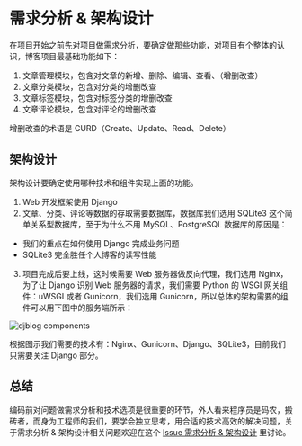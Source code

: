 # 需求分析 & 架构设计

在项目开始之前先对项目做需求分析，要确定做那些功能，对项目有个整体的认识，博客项目最基础功能如下：

1. 文章管理模块，包含对文章的新增、删除、编辑、查看、（增删改查）
2. 文章分类模块，包含对分类的增删改查
3. 文章标签模块，包含对标签分类的增删改查
4. 文章评论模块，包含对评论的增删改查

增删改查的术语是 CURD（Create、Update、Read、Delete）

## 架构设计
架构设计要确定使用哪种技术和组件实现上面的功能。

1. Web 开发框架使用 Django
2. 文章、分类、评论等数据的存取需要数据库，数据库我们选用 SQLite3 这个简单关系型数据库，至于为什么不用 MySQL、PostgreSQL 数据库的原因是：
  + 我们的重点在如何使用 Django 完成业务问题
  + SQLite3 完全胜任个人博客的读写性能
3. 项目完成后要上线，这时候需要 Web 服务器做反向代理，我们选用 Nginx，为了让 Django 识别 Web 服务器的请求，我们需要 Python 的 WSGI 网关组件：uWSGI 或者 Gunicorn，我们选用 Gunicorn，所以总体的架构需要的组件可以用下图中的服务端所示：

![djblog components](http://cdn.defcoding.com/992D079C-8A59-40F1-9B6F-4B519A90C730.png)

根据图示我们需要的技术有：Nginx、Gunicorn、Django、SQLite3，目前我们只需要关注 Django 部分。

## 总结
编码前对问题做需求分析和技术选项是很重要的环节，外人看来程序员是码农，搬砖者，而身为工程师的我们，要学会独立思考，用合适的技术高效的解决问题，关于需求分析 & 架构设计相关问题欢迎在这个 [Issue 需求分析 & 架构设计](https://github.com/runforever/djblog/issues/3) 里讨论。
